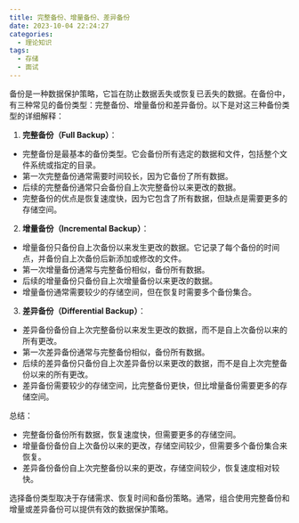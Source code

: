 ```yaml
---
title: 完整备份、增量备份、差异备份
date: 2023-10-04 22:24:27
categories:
  - 理论知识
tags:
  - 存储
  - 面试
---
```


备份是一种数据保护策略，它旨在防止数据丢失或恢复已丢失的数据。在备份中，有三种常见的备份类型：完整备份、增量备份和差异备份。以下是对这三种备份类型的详细解释：

<!-- more -->

1. **完整备份（Full Backup）**：

- 完整备份是最基本的备份类型。它会备份所有选定的数据和文件，包括整个文件系统或指定的目录。
- 第一次完整备份通常需要时间较长，因为它备份了所有数据。
- 后续的完整备份通常只会备份自上次完整备份以来更改的数据。
- 完整备份的优点是恢复速度快，因为它包含了所有数据，但缺点是需要更多的存储空间。

2. **增量备份（Incremental Backup）**：

- 增量备份只备份自上次备份以来发生更改的数据。它记录了每个备份的时间点，并备份自上次备份后新添加或修改的文件。
- 第一次增量备份通常与完整备份相似，备份所有数据。
- 后续的增量备份只备份自上次增量备份以来更改的数据。
- 增量备份通常需要较少的存储空间，但在恢复时需要多个备份集合。

3. **差异备份（Differential Backup）**：

- 差异备份备份自上次完整备份以来发生更改的数据，而不是自上次备份以来的所有更改。
- 第一次差异备份通常与完整备份相似，备份所有数据。
- 后续的差异备份只备份自上次差异备份以来更改的数据，而不是自上次完整备份以来的所有更改。
- 差异备份需要较少的存储空间，比完整备份更快，但比增量备份需要更多的存储空间。

总结：
- 完整备份备份所有数据，恢复速度快，但需要更多的存储空间。
- 增量备份备份自上次备份以来的更改，存储空间较少，但需要多个备份集合来恢复。
- 差异备份备份自上次完整备份以来的更改，存储空间较少，恢复速度相对较快。

选择备份类型取决于存储需求、恢复时间和备份策略。通常，组合使用完整备份和增量或差异备份可以提供有效的数据保护策略。